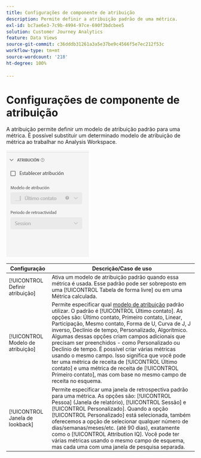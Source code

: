 ```yaml
---
title: Configurações de componente de atribuição
description: Permite definir a atribuição padrão de uma métrica.
exl-id: bc7ae6e3-7c9b-4994-97ce-690f3bdcbee5
solution: Customer Journey Analytics
feature: Data Views
source-git-commit: c36dddb31261a3a5e37be9c4566f5e7ec212f53c
workflow-type: tm+mt
source-wordcount: '218'
ht-degree: 100%

---
```


# Configurações de componente de atribuição

A atribuição permite definir um modelo de atribuição padrão para uma métrica. É possível substituir um determinado modelo de atribuição de métrica ao trabalhar no Analysis Workspace.

![Atribuição](../assets/attribution-settings.png)

| Configuração | Descrição/Caso de uso |
| --- | --- |
| [!UICONTROL Definir atribuição] | Ativa um modelo de atribuição padrão quando essa métrica é usada. Esse padrão pode ser sobreposto em uma [!UICONTROL Tabela de forma livre] ou em uma Métrica calculada. |
| [!UICONTROL Modelo de atribuição] | Permite especificar qual [modelo de atribuição](/help/analysis-workspace/attribution/models.md) padrão utilizar. O padrão é [!UICONTROL Último contato]. As opções são: Último contato, Primeiro contato, Linear, Participação, Mesmo contato, Forma de U, Curva de J, J inverso, Declínio de tempo, Personalizado, Algorítmico. Algumas dessas opções criam campos adicionais que precisam ser preenchidos - como Personalizado ou Declínio de tempo. É possível criar várias métricas usando o mesmo campo. Isso significa que você pode ter uma métrica de receita de [!UICONTROL Último contato] e uma métrica de receita de [!UICONTROL Primeiro contato], mas com base no mesmo campo de receita no esquema. |
| [!UICONTROL Janela de lookback] | Permite especificar uma janela de retrospectiva padrão para uma métrica. As opções são: [!UICONTROL Pessoa] (Janela de relatório), [!UICONTROL Sessão] e [!UICONTROL Personalizado]. Quando a opção [!UICONTROL Personalizado] está selecionada, também oferecemos a opção de selecionar qualquer número de dias/semanas/meses/etc. (até 90 dias), exatamente como o [!UICONTROL Attribution IQ]. Você pode ter várias métricas usando o mesmo campo de esquema, mas cada uma com uma janela de pesquisa separada. |
